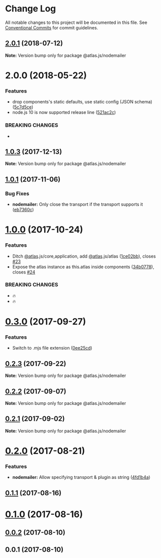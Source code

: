 # Change Log

All notable changes to this project will be documented in this file.
See [Conventional Commits](https://conventionalcommits.org) for commit guidelines.

<a name="2.0.1"></a>
## [2.0.1](https://github.com/strvcom/atlas.js/compare/@atlas.js/nodemailer@2.0.0...@atlas.js/nodemailer@2.0.1) (2018-07-12)




**Note:** Version bump only for package @atlas.js/nodemailer

<a name="2.0.0"></a>
# 2.0.0 (2018-05-22)


### Features

* drop components's static defaults, use static config (JSON schema) ([5c7d5ce](https://github.com/strvcom/atlas.js/commit/5c7d5ce))
* node.js 10 is now supported release line ([521ac2c](https://github.com/strvcom/atlas.js/commit/521ac2c))


### BREAKING CHANGES

* 




<a name="1.0.3"></a>
## [1.0.3](https://github.com/strvcom/atlas.js/compare/@atlas.js/nodemailer@1.0.2...@atlas.js/nodemailer@1.0.3) (2017-12-13)




**Note:** Version bump only for package @atlas.js/nodemailer

<a name="1.0.1"></a>
## [1.0.1](https://github.com/strvcom/atlas.js/compare/@atlas.js/nodemailer@1.0.0...@atlas.js/nodemailer@1.0.1) (2017-11-06)


### Bug Fixes

* **nodemailer:** Only close the transport if the transport supports it ([eb7360c](https://github.com/strvcom/atlas.js/commit/eb7360c))




<a name="1.0.0"></a>
# [1.0.0](https://github.com/strvcom/atlas.js/compare/@atlas.js/nodemailer@0.3.0...@atlas.js/nodemailer@1.0.0) (2017-10-24)


### Features

* Ditch [@atlas](https://github.com/atlas).js/core,application, add [@atlas](https://github.com/atlas).js/atlas ([1ce02bb](https://github.com/strvcom/atlas.js/commit/1ce02bb)), closes [#23](https://github.com/strvcom/atlas.js/issues/23)
* Expose the atlas instance as this.atlas inside components ([34b0778](https://github.com/strvcom/atlas.js/commit/34b0778)), closes [#24](https://github.com/strvcom/atlas.js/issues/24)


### BREAKING CHANGES

* 🔥
* 🔥




<a name="0.3.0"></a>
# [0.3.0](https://github.com/strvcom/atlas.js/compare/@atlas.js/nodemailer@0.2.3...@atlas.js/nodemailer@0.3.0) (2017-09-27)


### Features

* Switch to .mjs file extension ([0ee25cd](https://github.com/strvcom/atlas.js/commit/0ee25cd))




<a name="0.2.3"></a>
## [0.2.3](https://github.com/strvcom/atlas.js/compare/@atlas.js/nodemailer@0.2.2...@atlas.js/nodemailer@0.2.3) (2017-09-22)




**Note:** Version bump only for package @atlas.js/nodemailer

<a name="0.2.2"></a>
## [0.2.2](https://github.com/strvcom/atlas.js/compare/@atlas.js/nodemailer@0.2.1...@atlas.js/nodemailer@0.2.2) (2017-09-07)




**Note:** Version bump only for package @atlas.js/nodemailer

<a name="0.2.1"></a>
## [0.2.1](https://github.com/strvcom/atlas.js/compare/@atlas.js/nodemailer@0.2.0...@atlas.js/nodemailer@0.2.1) (2017-09-02)




**Note:** Version bump only for package @atlas.js/nodemailer

<a name="0.2.0"></a>
# [0.2.0](https://github.com/strvcom/atlas.js/compare/@atlas.js/nodemailer@0.1.1...@atlas.js/nodemailer@0.2.0) (2017-08-21)


### Features

* **nodemailer:** Allow specifying transport & plugin as string ([4fd1b4a](https://github.com/strvcom/atlas.js/commit/4fd1b4a))




<a name="0.1.1"></a>
## [0.1.1](https://github.com/strvcom/atlas.js/compare/@atlas.js/nodemailer@0.1.0...@atlas.js/nodemailer@0.1.1) (2017-08-16)




<a name="0.1.0"></a>
# [0.1.0](https://github.com/strvcom/atlas.js/compare/@atlas.js/nodemailer@0.0.2...@atlas.js/nodemailer@0.1.0) (2017-08-16)




<a name="0.0.2"></a>
## [0.0.2](https://github.com/strvcom/atlas.js/compare/@atlas.js/nodemailer@0.0.1...@atlas.js/nodemailer@0.0.2) (2017-08-10)




<a name="0.0.1"></a>
## 0.0.1 (2017-08-10)
